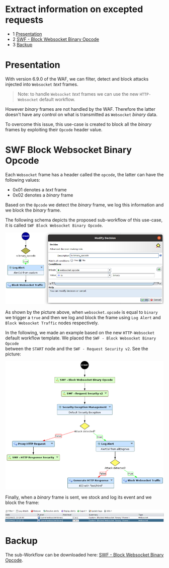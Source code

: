 # Extract information on excepted requests

* 1 [Presentation](#presentation)
* 2 [SWF - Block Websocket Binary Opcode](#swf-block-websocket-binary-opcode)
* 3 [Backup](#backup)


# Presentation
With version 6.9.0 of the WAF, we can filter, detect and block attacks injected into `Websocket` _text_ frames.
>Note: to handle `Websocket` _text_ frames we can use the new `HTTP-Websocket` default workflow. 

However _binary_ frames are not handled by the WAF. Therefore the latter doesn't have any control on what is transmitted as `Websocket` _binary_ data.

To overcome this issue, this use-case is created to block all the _binary_ frames by exploiting their `Opcode` header value. 

# SWF Block Websocket Binary Opcode
Each `Websocket` frame has a header called the `opcode`, the latter can have the following values: 
* 0x01 denotes a _text_ frame
* 0x02 denotes a _binary_ frame
  
Based on the `Opcode` we detect the _binary_ frame, we log this information and we block the _binary_ frame.

The following schema depicts the proposed sub-workflow of this use-case, it is called `SWF Block Websocket Binary Opcode`.

![The proposed SWF Block Websocket Binary Opcode schema](./attachements/swf_block_websocket_binary_opcode.png "The SWF Block Websocket Binary Opcode schema")

As shown by the picture above, when `websocket.opcode` is equal to `binary` we trigger a `true` and then we log and block the frame using `Log Alert` and `Block Websocket Traffic` nodes respectively.

In the following, we made an example based on the new `HTTP-Websocket` default workflow template. We placed the `SWF - Block Websocket Binary Opcode` <br/>
between the `START` node and the `SWF - Request Security v2`. See the picture:

![A workflow configuration example based on HTTP-Websocket Default and SWF Block Websocket Binary Opcode](./attachements/http-websocket_block_binary_opcode.png "The SWF Block Websocket Binary Opcode schema")

Finally, when a _binary_ frame is sent, we stock and log its event and we block the frame: 

![The log of two detected websocket binary frames](./attachements/log.png "A capture of the log of detected websocket binary frames")

# Backup
The sub-Workflow can be downloaded here: [SWF - Block Websocket Binary Opcode](./backup/SWF%20-%20Block%20Websocket%20Binary%20Opcode.backup).
